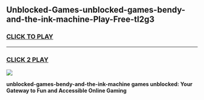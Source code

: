 
## Unblocked-Games-unblocked-games-bendy-and-the-ink-machine-Play-Free-tl2g3
<h3>
<a href="https://premium76.site?title=unblocked-games-bendy-and-the-ink-machine&ref=18A1">CLICK TO PLAY</a></h3>
<hr>

<h3>
<a href="https://premium76.site?title=unblocked-games-bendy-and-the-ink-machine&ref=18A1">CLICK 2 PLAY</a>
  
</h3>

<a href="https://premium76.site?title=unblocked-games-bendy-and-the-ink-machine&ref=18A1"><img src="https://clearcache.store/games.png"></a>


**unblocked-games-bendy-and-the-ink-machine games unblocked: Your Gateway to Fun and Accessible Online Gaming**
